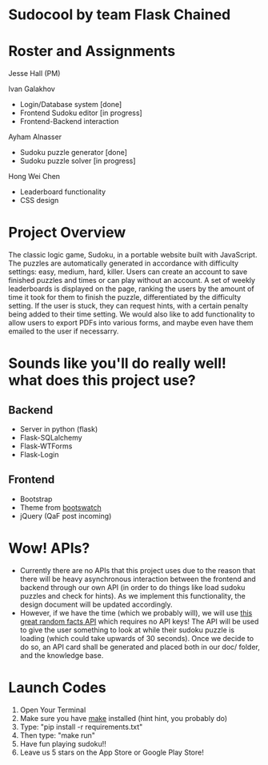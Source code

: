 # Sudocool by team Flask Chained  

# Roster and Assignments
Jesse Hall (PM)

Ivan Galakhov
* Login/Database system [done]
* Frontend Sudoku editor [in progress]
* Frontend-Backend interaction

Ayham Alnasser
* Sudoku puzzle generator [done]
* Sudoku puzzle solver [in progress]

Hong Wei Chen
* Leaderboard functionality
* CSS design


# Project Overview
The classic logic game, Sudoku, in a portable website built with JavaScript. The puzzles are automatically generated in accordance with difficulty settings: easy, medium, hard, killer. Users can create an account to save finished puzzles and times or can play without an account. A set of weekly leaderboards is displayed on the page, ranking the users by the amount of time it took for them to finish the puzzle, differentiated by the difficulty setting. If the user is stuck, they can request hints, with a certain penalty being added to their time setting. We would also like to add functionality to allow users to export PDFs into various forms, and maybe even have them emailed to the user if necessarry. 

# Sounds like you'll do really well! what does this project use?

## Backend
* Server in python (flask)
* Flask-SQLalchemy
* Flask-WTForms
* Flask-Login

## Frontend
* Bootstrap
* Theme from [bootswatch](https://bootswatch.com/)
* jQuery (QaF post incoming)

# Wow! APIs?
* Currently there are no APIs that this project uses due to the reason that there will be heavy asynchronous interaction between the frontend and backend through our own API (in order to do things like load sudoku puzzles and check for hints). As we implement this functionality, the design document will be updated accordingly. 
* However, if we have the time (which we probably will), we will use [this great random facts API](https://uselessfacts.jsph.pl/) which requires no API keys! The API will be used to give the user something to look at while their sudoku puzzle is loading (which could take upwards of 30 seconds). Once we decide to do so, an API card shall be generated and placed both in our doc/ folder, and the knowledge base. 


# Launch Codes 
1. Open Your Terminal
2. Make sure you have [make](https://www.gnu.org/software/make/) installed (hint hint, you probably do)
2. Type: "pip install -r requirements.txt"
3. Then type: "make run"
4. Have fun playing sudoku!! 
5. Leave us 5 stars on the App Store or Google Play Store!
